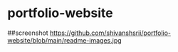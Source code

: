 # portfolio-website
##screenshot
https://github.com/shivanshsrii/portfolio-website/blob/main/readme-images.jpg
